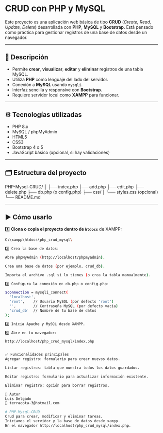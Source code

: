 
# CRUD con PHP y MySQL

Este proyecto es una aplicación web básica de tipo **CRUD** (*Create, Read, Update, Delete*) desarrollada con **PHP**, **MySQL** y **Bootstrap**. Está pensado como práctica para gestionar registros de una base de datos desde un navegador.

---

## 📌 Descripción

- Permite **crear**, **visualizar**, **editar** y **eliminar** registros de una tabla MySQL.
- Utiliza **PHP** como lenguaje del lado del servidor.
- Conexión a **MySQL** usando `mysqli`.
- Interfaz sencilla y responsive con **Bootstrap**.
- Requiere servidor local como **XAMPP** para funcionar.

---

## ⚙️ Tecnologías utilizadas

- PHP 8.x
- MySQL / phpMyAdmin
- HTML5
- CSS3
- Bootstrap 4 o 5
- JavaScript básico (opcional, si hay validaciones)

---

## 🗂️ Estructura del proyecto

PHP-Mysql-CRUD/
│
├── index.php
├── add.php
├── edit.php
├── delete.php
├── db.php (o config.php)
├── css/
│ └── styles.css (opcional)
└── README.md


---

## ▶️ Cómo usarlo

1️⃣ **Clona o copia el proyecto dentro de `htdocs`** de XAMPP:
```bash
C:\xampp\htdocs\php_crud_mysql\

2️⃣ Crea la base de datos:

Abre phpMyAdmin (http://localhost/phpmyadmin).

Crea una base de datos (por ejemplo, crud_db).

Importa el archivo .sql si lo tienes (o crea la tabla manualmente).

3️⃣ Configura la conexión en db.php o config.php:

$connection = mysqli_connect(
  'localhost',
  'root',    // Usuario MySQL (por defecto 'root')
  '',        // Contraseña MySQL (por defecto vacía)
  'crud_db'  // Nombre de tu base de datos
);

4️⃣ Inicia Apache y MySQL desde XAMPP.

5️⃣ Abre en tu navegador:

http://localhost/php_crud_mysql/index.php


✅ Funcionalidades principales
Agregar registro: formulario para crear nuevos datos.

Listar registros: tabla que muestra todos los datos guardados.

Editar registro: formulario para actualizar información existente.

Eliminar registro: opción para borrar registros.

🚀 Autor
Luis Delgado
📧 terracota-3@hotmail.com

# PHP-Mysql-CRUD
Crud para crear, modificar y eliminar tareas.
Iniciamos el servidor y la base de datos desde xampp.
En el navegador http://localhost/php_crud_mysql/index.php.

